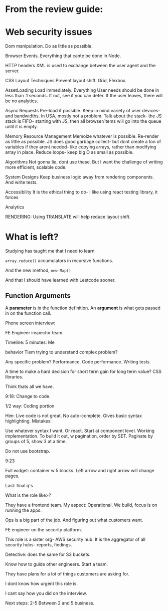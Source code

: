# From the review guide:


# Web security issues

Dom manipulation.
Do as little as possible.

Browser Events. Everything that cante be done in Node.

HTTP headers
XML is used to exchange between the user agent and the server.

CSS Layout Techniques
Prevent layout shift. Grid, Flexbox.

AssetLoading
Load immediately. Everything User needs should be done in less than .1 seconds.
If not, see if you can defer. If the user leaves, there will be no analytics.


Async Requests
Pre-load if possible. Keep in mind variety of user devices- and bandwidths. In USA, mostly not a problem.
Talk about the stack- the JS stack is FIFO- starting with JS, then all browser/items will go into the queue until it is empty.

Memory Resource Management
Memoize whatever is possible.
Re-render as little as possible.
JS does good garbage collect- but dont create a ton of variables if they arent needed- like copying arrays, rather than modifying array in place.
Reduce loops- keep big O as small as possible.


Algorithms
Not gonna lie, dont use these. But I want the challenge of writing more efficient, scalable code.

System Designs
Keep business logic away from rendering components.
And write tests.


Accessibility
It is the ethical thing to do- I like using react testing library, it forces

Analytics


RENDERING:
Using TRANSLATE will help reduce layout shift.

# What is left?

Studying has taught me that I need to learn

`array.reduce()`
accumulators in recursive functions.

And the new method, `new Map()`

And that I should have learned with Leetcode sooner.


## Function Arguments

A **parameter** is in the function definition.
An **argument** is what gets passed in on the function call.


Phone screen interview:

FE Engineer inspector team.


Timeline:
5 minutes: Me


behavior
Tiem trying to understand complex problem?

Any specific problem? Performance. Code performance. Writing tests.

A time to make a hard decision for short term gain for long term value?
CSS libraries. 

Think thats all we have. 


9:18: Change to code. 


1/2 way: Coding portion

Him: Live code is not great. 
No auto-complete. Gives basic syntax highlighting. 
Mistakes: 

Use whatever syntax I want. Or react. Start at component level. 
Working implementation. To build it out, w pagination, order by SET. 
Paginate by groups of 5, show 3 at a time. 

Do not use bootstrap. 

9:23

Full widget: container w 5 blocks. Left arrow and right arrow will change pages. 

Last: final q's


What is the role like>?

They have a frontend team. 
My aspect: Operational. We build, focus is on running the apps. 

Ops is a big part of the job. 
And figuring out what customers want. 

FE engineer on the security platform. 

This role is a sister org- AWS security hub. It is the aggregator of all security hubs- reports, findings. 

Detective: does the same for S3 buckets. 

Know how to guide other engineers. Start a team. 

They have plans for a lot of things customers are asking for. 

I dont know how urgent this role is. 

I cant say how you did on the interview. 

Next steps: 2-5 
Between 2 and 5 business. 
